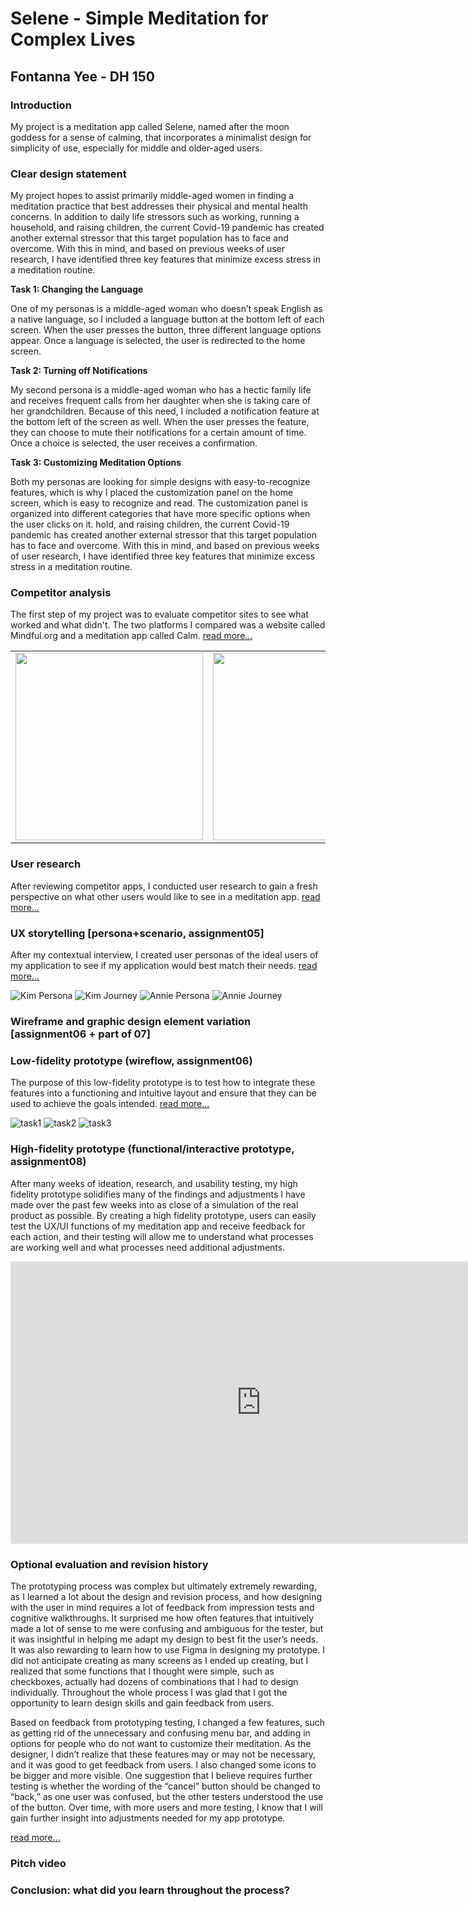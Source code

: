 # Selene - Simple Meditation for Complex Lives
## Fontanna Yee - DH 150
### Introduction
My project is a meditation app called Selene, named after the moon goddess for a sense of calming, that incorporates a minimalist design for simplicity of use, especially for middle and older-aged users. 

### Clear design statement
My project hopes to assist primarily middle-aged women in finding a meditation practice that best addresses their physical and mental health concerns. In addition to daily life stressors such as working, running a household, and raising children, the current Covid-19 pandemic has created another external stressor that this target population has to face and overcome. With this in mind, and based on previous weeks of user research, I have identified three key features that minimize excess stress in a meditation routine. 

**Task 1: Changing the Language**

One of my personas is a middle-aged woman who doesn’t speak English as a native language, so I included a language button at the bottom left of each screen. When 
the user presses the button, three different language options appear. Once a language is selected, the user is redirected to the home screen. 

**Task 2: Turning off Notifications**

My second persona is a middle-aged woman who has a hectic family life and receives frequent calls from her daughter when she is taking care of her grandchildren. Because of this need, I included a notification feature at the bottom left of the screen as well. When the user presses the feature, they can choose to mute their notifications for a certain amount of time. Once a choice is selected, the user receives a confirmation. 

**Task 3: Customizing Meditation Options**

Both my personas are looking for simple designs with easy-to-recognize features, which is why I placed the customization panel on the home screen, which is easy to recognize and read. The customization panel is organized into different categories that have more specific options when the user clicks on it. 
hold, and raising children, the current Covid-19 pandemic has created another external stressor that this target population has to face and overcome. With this in mind, and based on previous weeks of user research, I have identified three key features that minimize excess stress in a meditation routine. 

### Competitor analysis

The first step of my project was to evaluate competitor sites to see what worked and what didn't. The two platforms I compared was a website called Mindful.org and a meditation app called Calm. 
[read more...](https://github.com/fyee1215/DH150-FontannaYee/blob/main/README.md)

<table>
  <tr>
    <td><img src="../calm.jpg" height="300px"></td>
    <td><img src="../mindful.jpg" height="300px"></td>
  </tr>
</table>

### User research
After reviewing competitor apps, I conducted user research to gain a fresh perspective on what other users would like to see in a meditation app. 
[read more...](https://github.com/fyee1215/DH150-FontannaYee/tree/main/assignment04)

### UX storytelling [persona+scenario, assignment05]
After my contextual interview, I created user personas of the ideal users of my application to see if my application would best match their needs. 
[read more...](https://github.com/fyee1215/DH150-FontannaYee/tree/main/assignment05)

![Kim Persona](../1.png)
![Kim Journey](../3.png)
![Annie Persona](../2.png)
![Annie Journey](../4.png)

### Wireframe and graphic design element variation [assignment06 + part of 07]

### Low-fidelity prototype (wireflow, assignment06)
The purpose of this low-fidelity prototype is to test how to integrate these features into a functioning and intuitive layout and ensure that they can be used to achieve the goals intended. 
[read more...](https://github.com/fyee1215/DH150-FontannaYee/tree/main/assignment06)

![task1](../task1.1.jpg)
![task2](../task2.2.jpg)
![task3](../task3.1.jpg)

### High-fidelity prototype (functional/interactive prototype, assignment08)
After many weeks of ideation, research, and usability testing, my high fidelity prototype solidifies many of the findings and adjustments I have made over the past few weeks into as close of a simulation of the real product as possible. By creating a high fidelity prototype, users can easily test the UX/UI functions of my meditation app and receive feedback for each action, and their testing will allow me to understand what processes are working well and what processes need additional adjustments. 

  <iframe style="border: 1px solid rgba(0, 0, 0, 0.1);" 
      width="800" height="450" src="https://www.figma.com/embed?embed_host=share&url=https%3A%2F%2Fwww.figma.com%2Fproto%2F7tdGK4IBQ5qoOybZ5Ay9Mz%2FDH150-HiFi-Prototype%3Fnode-id%3D1%253A2%26scaling%3Dmin-zoom" allowfullscreen>
   </iframe>

### Optional evaluation and revision history 
The prototyping process was complex but ultimately extremely rewarding, as I learned a lot about the design and revision process, and how designing with the user in mind requires a lot of feedback from impression tests and cognitive walkthroughs. It surprised me how often features that intuitively made a lot of sense to me were confusing and ambiguous for the tester, but it was insightful in helping me adapt my design to best fit the user’s needs. It was also rewarding to learn how to use Figma in designing my prototype. I did not anticipate creating as many screens as I ended up creating, but I realized that some functions that I thought were simple, such as checkboxes, actually had dozens of combinations that I had to design individually. Throughout the whole process I was glad that I got the opportunity to learn design skills and gain feedback from users. 

Based on feedback from prototyping testing, I changed a few features, such as getting rid of the unnecessary and confusing menu bar, and adding in options for people who do not want to customize their meditation. As the designer, I didn’t realize that these features may or may not be necessary, and it was good to get feedback from users. I also changed some icons to be bigger and more visible. One suggestion that I believe requires further testing is whether the wording of the “cancel” button should be changed to “back,” as one user was confused, but the other testers understood the use of the button. Over time, with more users and more testing, I know that I will gain further insight into adjustments needed for my app prototype. 

[read more...](https://github.com/fyee1215/DH150-FontannaYee/tree/main/assignment07)


### Pitch video 

### Conclusion: what did you learn throughout the process?
